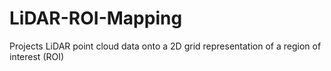 # LiDAR-ROI-Mapping
Projects LiDAR point cloud data onto a 2D grid representation of a region of interest (ROI)
